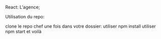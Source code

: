 React: L'agence;

Utilisation du repo:

clone le repo chef
une fois dans votre dossier:
    utiliser npm install
    utiliser npm start
et voilà
